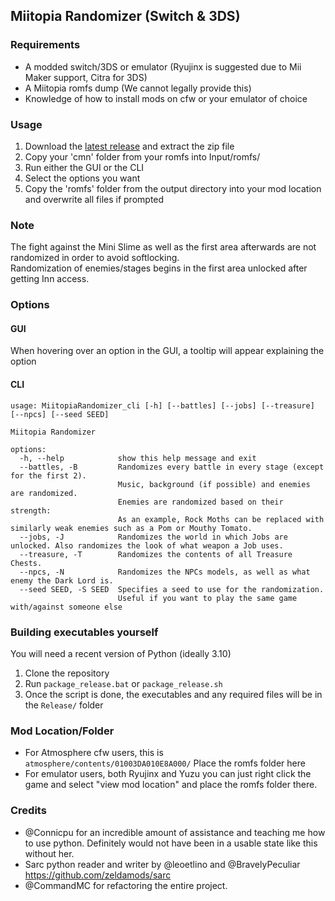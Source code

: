 ## Miitopia Randomizer (Switch & 3DS)


### Requirements
- A modded switch/3DS or emulator (Ryujinx is suggested due to Mii Maker support, Citra for 3DS)
- A Miitopia romfs dump (We cannot legally provide this)
- Knowledge of how to install mods on cfw or your emulator of choice

### Usage
1. Download the [latest release](https://github.com/Kobazco/Miitopia_Randomizer/releases/latest) and extract the zip file
2. Copy your 'cmn' folder from your romfs into Input/romfs/
3. Run either the GUI or the CLI
4. Select the options you want
5. Copy the 'romfs' folder from the output directory into your mod location and overwrite all files if prompted

### Note
The fight against the Mini Slime as well as the first area afterwards are not randomized in order to avoid softlocking.  
Randomization of enemies/stages begins in the first area unlocked after getting Inn access.

### Options

#### GUI
When hovering over an option in the GUI, a tooltip will appear explaining the option

#### CLI
```
usage: MiitopiaRandomizer_cli [-h] [--battles] [--jobs] [--treasure] [--npcs] [--seed SEED]

Miitopia Randomizer

options:
  -h, --help            show this help message and exit
  --battles, -B         Randomizes every battle in every stage (except for the first 2).
                        Music, background (if possible) and enemies are randomized.
                        Enemies are randomized based on their strength: 
                        As an example, Rock Moths can be replaced with similarly weak enemies such as a Pom or Mouthy Tomato.
  --jobs, -J            Randomizes the world in which Jobs are unlocked. Also randomizes the look of what weapon a Job uses.
  --treasure, -T        Randomizes the contents of all Treasure Chests.
  --npcs, -N            Randomizes the NPCs models, as well as what enemy the Dark Lord is.
  --seed SEED, -S SEED  Specifies a seed to use for the randomization.
                        Useful if you want to play the same game with/against someone else
```

### Building executables yourself
You will need a recent version of Python (ideally 3.10)
1. Clone the repository
2. Run `package_release.bat` or `package_release.sh`
3. Once the script is done, the executables and any required files will be in the `Release/` folder

### Mod Location/Folder
- For Atmosphere cfw users, this is `atmosphere/contents/01003DA010E8A000/` Place the romfs folder here
- For emulator users, both Ryujinx and Yuzu you can just right click the game and select "view mod location" and place the romfs folder there.


### Credits
- @Connicpu for an incredible amount of assistance and teaching me how to use python. Definitely would not have been in a usable state like this without her.
- Sarc python reader and writer by @leoetlino and @BravelyPeculiar https://github.com/zeldamods/sarc
- @CommandMC for refactoring the entire project.
